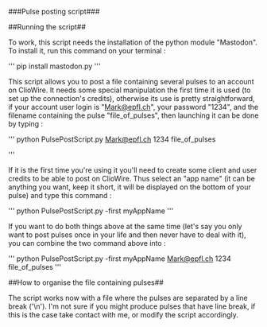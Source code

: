 ###Pulse posting script###

##Running the script##

To work, this script needs the installation of the python module "Mastodon". To install it, run this command on your terminal :

'''
pip install mastodon.py
'''

This script allows you to post a file containing several pulses to an account on ClioWire. It needs some special manipulation the first time it is used (to set up the connection's credits), otherwise its use is pretty straightforward, if your account user login is "Mark@epfl.ch", your password "1234", and the filename containing the pulse "file_of_pulses", then launching it can be done by typing :

'''
python PulsePostScript.py Mark@epfl.ch 1234 file_of_pulses

'''

If it is the first time you're using it you'll need to create some client and user credits to be able to post on ClioWire. Thus select an "app name" (it can be anything you want, keep it short, it will be displayed on the bottom of your pulse) and type this command :

'''
python PulsePostScript.py -first myAppName
'''

If you want to do both things above at the same time (let's say you only want to post pulses once in your life and then never have to deal with it), you can combine the two command above into :

'''
python PulsePostScript.py -first myAppName Mark@epfl.ch 1234 file_of_pulses
'''

##How to organise the file containing pulses##

The script works now with a file where the pulses are separated by a line break ('\n'). I'm not sure if you might produce pulses that have line break, if this is the case take contact with me, or modify the script accordingly.
